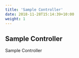 ```yaml
---
title: 'Sample Controller'
date: 2018-11-28T15:14:39+10:00
weight: 1
---
```


## Sample Controller

Sample Controller
